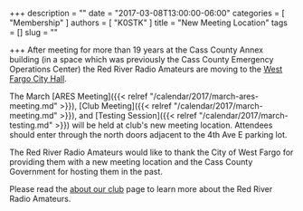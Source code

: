 +++
description = ""
date = "2017-03-08T13:00:00-06:00"
categories = [ "Membership" ]
authors = [ "K0STK" ]
title = "New Meeting Location"
tags = []
slug = ""

+++
After meeting for more than 19 years at the Cass County Annex
building (in a space which was previously the Cass County Emergency
Operations Center) the Red River Radio Amateurs are moving to the
[West Fargo City Hall](/places/west-fargo-city-hall/).

The March [ARES Meeting]({{< relref "/calendar/2017/march-ares-meeting.md" >}}),
[Club Meeting]({{< relref "/calendar/2017/march-meeting.md" >}}), and
[Testing Session]({{< relref "/calendar/2017/march-testing.md" >}}) will be
held at club's new meeting location. Attendees should enter through the north
doors adjacent to the 4th Ave E parking lot.

The Red River Radio Amateurs would like to thank the City of West Fargo for
providing them with a new meeting location and the Cass County Government
for hosting them in the past.

Please read the [about our club](/about/) page to learn more about the Red
River Radio Amateurs.
<!--more-->
